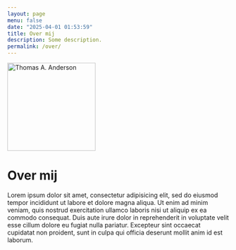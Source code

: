 ```yaml
---
layout: page
menu: false
date: "2025-04-01 01:53:59"
title: Over mij
description: Some description.
permalink: /over/
---
```


<img class="img-rounded" src="/assets/img/uploads/profile.png" alt="Thomas A. Anderson" width="200">

# Over mij

Lorem ipsum dolor sit amet, consectetur adipisicing elit, sed do eiusmod
tempor incididunt ut labore et dolore magna aliqua. Ut enim ad minim veniam,
quis nostrud exercitation ullamco laboris nisi ut aliquip ex ea commodo
consequat. Duis aute irure dolor in reprehenderit in voluptate velit esse
cillum dolore eu fugiat nulla pariatur. Excepteur sint occaecat cupidatat non
proident, sunt in culpa qui officia deserunt mollit anim id est laborum.
